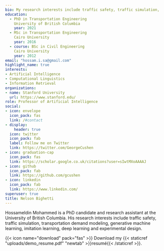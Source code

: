 ```yaml
---
bio: My research interests include traffic safety, traffic simulation, transportation demand modeling, generative machine learning, imitation learning, deep learning and experimental design.
education:
  - PhD in Transportation Engineering
    University of British Columbia
    year: 2021
  - MSc in Transportation Engineering
    Cairo University
    year: 2016
  - course: BSc in Civil Engineering
    Cairo University
    year: 2012
email: "hossam.i.sa@gmail.com"
highlight_name: true
interests:
- Artificial Intelligence
- Computational Linguistics
- Information Retrieval
organizations:
- name: Stanford University
  url: https://www.stanford.edu/
role: Professor of Artificial Intelligence
social:
- icon: envelope
  icon_pack: fas
  link: /#contact
- display:
    header: true
  icon: twitter
  icon_pack: fab
  label: Follow me on Twitter
  link: https://twitter.com/GeorgeCushen
- icon: graduation-cap
  icon_pack: fas
  link: https://scholar.google.co.uk/citations?user=sIwtMXoAAAAJ
- icon: github
  icon_pack: fab
  link: https://github.com/gcushen
- icon: linkedin
  icon_pack: fab
  link: https://www.linkedin.com/
superuser: true
title: Nelson Bighetti
---
```


Hossameldin Mohammed is a PhD candidate and research assistant at the University of British Columbia. His research interests include traffic safety, traffic simulation, transportation demand modeling, generative machine learning, imitation learning, deep learning and experimental design.


{{< icon name="download" pack="fas" >}} Download my {{< staticref "uploads/demo_resume.pdf" "newtab" >}}resumé{{< /staticref >}}.
